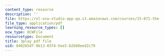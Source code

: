 ```yaml
---
content_type: resource
description: ''
file: https://ol-ocw-studio-app-qa.s3.amazonaws.com/courses/15-071-the-analytics-edge-spring-2017/840265df9b1303f45ee3b2b88eed2c79_W5zVgQ4SbX8.pdf
file_type: application/pdf
learning_resource_types: []
ocw_type: OCWFile
resourcetype: Document
title: 3play pdf file
uid: 840265df-9b13-03f4-5ee3-b2b88eed2c79
---
```

